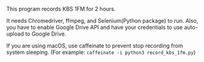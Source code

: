 This program records KBS 1FM for 2 hours.

It needs Chromedriver, ffmpeg, and Selenium(Python package) to run.
Also, you have to enable Google Drive API and have your credentials to use auto-upload to Google Drive.

If you are using macOS, use caffeinate to prevent stop recording from system sleeping.
(For example: `caffeinate -i python3 record_kbs_1fm.py`)
